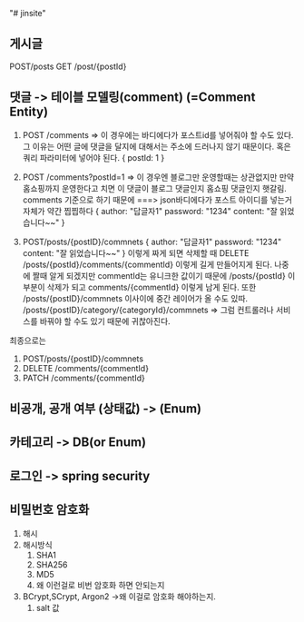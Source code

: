 "# jinsite" 


## 게시글
POST/posts
GET /post/{postId}

## 댓글 -> 테이블 모델링(comment) (=Comment Entity)
1. POST /comments  => 이 경우에는 바디에다가 포스트id를 넣어줘야 할 수도 있다.
그 이유는 어떤 글에 댓글을 달지에 대해서는 주소에 드러나지 않기 때문이다.
혹은 쿼리 파라미터에 넣어야 된다.
{
   postId: 1
}
2. POST /comments?postId=1 
=> 이 경우엔 블로그만 운영할때는 상관없지만 만약 홈쇼핑까지 운영한다고 치면
이 댓글이 블로그 댓글인지 홈쇼핑 댓글인지 햇갈림. comments 기준으로 하기 때문에
===> json바디에다가 포스트 아이디를 넣는거 자체가 약간 찝찝하다 
{
   author: "답글자1"
   password: "1234"
   content: "잘 읽었습니다~~"
}

3. POST/posts/{postID}/commnets 
{
   author: "답글자1"
   password: "1234"
   content: "잘 읽었습니다~~"
} 이렇게 짜게 되면 삭제할 때 
DELETE /posts/{postId}/comments/{commentId}
이렇게 길게 만들어지게 된다. 나중에 짤때 알게 되겠지만
   commentId는 유니크한 값이기 때문에 /posts/{postId}
이 부분이 삭제가 되고 comments/{commentId} 이렇게 남게 된다.
또한 /posts/{postID}/commnets 이사이에 중간 레이어가 올 수도 있따.
   /posts/{postID}/category/{categoryId}/commnets
=> 그럼 컨트롤러나 서비스를 바꿔야 할 수도 있기 때문에 귀찮아진다.

최종으로는 
1. POST/posts/{postID}/commnets
2. DELETE /comments/{commentId}
3. PATCH /comments/{commentId}



## 비공개, 공개 여부 (상태값) -> (Enum)

## 카테고리 -> DB(or Enum)

## 로그인 -> spring security

## 비밀번호 암호화
1. 해시
2. 해시방식
    1. SHA1
    2. SHA256
    3. MD5
    4. 왜 이런걸로 비번 암호화 하면 안되는지
3. BCrypt,SCrypt, Argon2 ->왜 이걸로 암호화 해야하는지.
   1. salt 값
